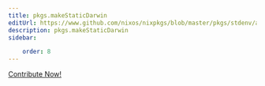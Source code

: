 ```yaml
---
title: pkgs.makeStaticDarwin
editUrl: https://www.github.com/nixos/nixpkgs/blob/master/pkgs/stdenv/adapters.nix#L95C22
description: pkgs.makeStaticDarwin
sidebar:

    order: 8
---
```


<a href="https://www.github.com/nixos/nixpkgs/blob/master/pkgs/stdenv/adapters.nix#L95C22">Contribute Now!</a>



